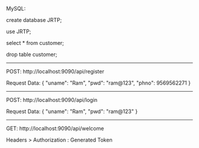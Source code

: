 MySQL: 

create database JRTP;

use JRTP;

select * from customer;

drop table customer;

-------------------------------------------------------


POST: http://localhost:9090/api/register

Request Data:
{
    "uname": "Ram",
    "pwd": "ram@123",
    "phno": 9569562271
}

-------------------------------------------------------

POST: http://localhost:9090/api/login

Request Data:
{
    "uname": "Ram",
    "pwd": "ram@123"
}

-------------------------------------------------------

GET: http://localhost:9090/api/welcome

Headers > Authorization : Generated Token
